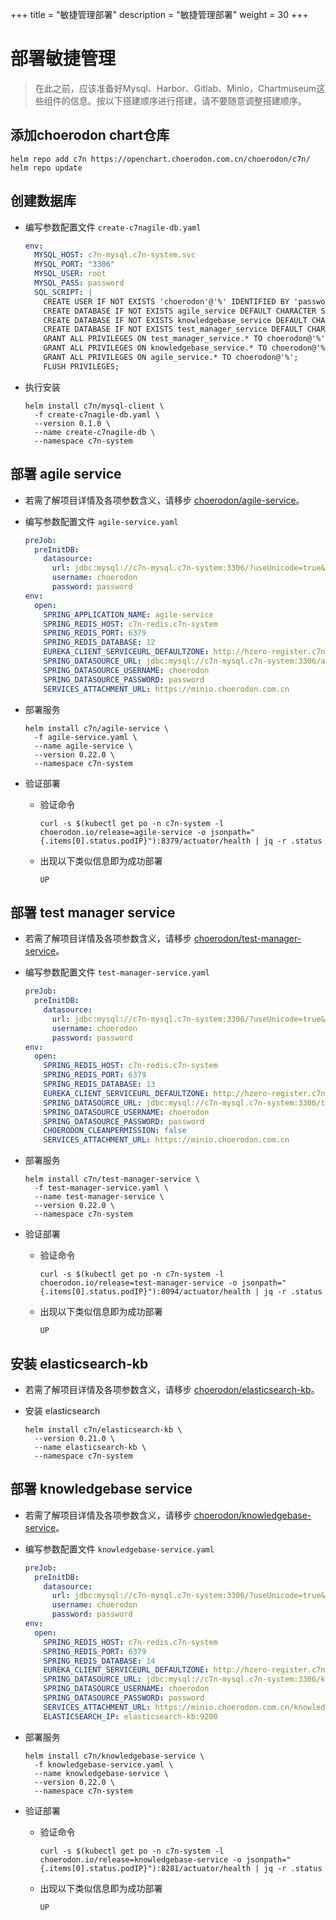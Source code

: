 +++
title = "敏捷管理部署"
description = "敏捷管理部署"
weight = 30
+++

# 部署敏捷管理

<blockquote class="warning">
在此之前，应该准备好Mysql、Harbor、Gitlab、Minio，Chartmuseum这些组件的信息。按以下搭建顺序进行搭建，请不要随意调整搭建顺序。
</blockquote>

## 添加choerodon chart仓库

```
helm repo add c7n https://openchart.choerodon.com.cn/choerodon/c7n/
helm repo update
```

## 创建数据库

- 编写参数配置文件 `create-c7nagile-db.yaml`
    ```yaml
    env:
      MYSQL_HOST: c7n-mysql.c7n-system.svc
      MYSQL_PORT: "3306"
      MYSQL_USER: root
      MYSQL_PASS: password
      SQL_SCRIPT: |
        CREATE USER IF NOT EXISTS 'choerodon'@'%' IDENTIFIED BY 'password';
        CREATE DATABASE IF NOT EXISTS agile_service DEFAULT CHARACTER SET utf8mb4 COLLATE utf8mb4_unicode_ci;
        CREATE DATABASE IF NOT EXISTS knowledgebase_service DEFAULT CHARACTER SET utf8mb4 COLLATE utf8mb4_unicode_ci;
        CREATE DATABASE IF NOT EXISTS test_manager_service DEFAULT CHARACTER SET utf8mb4 COLLATE utf8mb4_unicode_ci;
        GRANT ALL PRIVILEGES ON test_manager_service.* TO choerodon@'%';
        GRANT ALL PRIVILEGES ON knowledgebase_service.* TO choerodon@'%';
        GRANT ALL PRIVILEGES ON agile_service.* TO choerodon@'%';
        FLUSH PRIVILEGES;
    ```

- 执行安装

    ```shell
    helm install c7n/mysql-client \
      -f create-c7nagile-db.yaml \
      --version 0.1.0 \
      --name create-c7nagile-db \
      --namespace c7n-system
    ```

## 部署 agile service

- 若需了解项目详情及各项参数含义，请移步 [choerodon/agile-service](https://github.com/choerodon/agile-service)。

- 编写参数配置文件 `agile-service.yaml`

    ```yaml
    preJob:
      preInitDB:
        datasource:
          url: jdbc:mysql://c7n-mysql.c7n-system:3306/?useUnicode=true&characterEncoding=utf-8&useSSL=false&useInformationSchema=true&remarks=true&serverTimezone=Asia/Shanghai
          username: choerodon
          password: password
    env:
      open:
        SPRING_APPLICATION_NAME: agile-service
        SPRING_REDIS_HOST: c7n-redis.c7n-system
        SPRING_REDIS_PORT: 6379
        SPRING_REDIS_DATABASE: 12
        EUREKA_CLIENT_SERVICEURL_DEFAULTZONE: http://hzero-register.c7n-system:8000/eureka/
        SPRING_DATASOURCE_URL: jdbc:mysql://c7n-mysql.c7n-system:3306/agile_service?useUnicode=true&characterEncoding=utf-8&useSSL=false&allowMultiQueries=true&useInformationSchema=true&remarks=true&serverTimezone=Asia/Shanghai
        SPRING_DATASOURCE_USERNAME: choerodon
        SPRING_DATASOURCE_PASSWORD: password
        SERVICES_ATTACHMENT_URL: https://minio.choerodon.com.cn
    ```

- 部署服务

    ```shell
    helm install c7n/agile-service \
      -f agile-service.yaml \
      --name agile-service \
      --version 0.22.0 \
      --namespace c7n-system
    ```

- 验证部署

  - 验证命令

    ```
    curl -s $(kubectl get po -n c7n-system -l choerodon.io/release=agile-service -o jsonpath="{.items[0].status.podIP}"):8379/actuator/health | jq -r .status
    ```

  - 出现以下类似信息即为成功部署
  
    ```
    UP
    ```

## 部署 test manager service
- 若需了解项目详情及各项参数含义，请移步 [choerodon/test-manager-service](https://github.com/choerodon/test-manager-service)。

- 编写参数配置文件 `test-manager-service.yaml`

    ```yaml
    preJob:
      preInitDB:
        datasource:
          url: jdbc:mysql://c7n-mysql.c7n-system:3306/?useUnicode=true&characterEncoding=utf-8&useSSL=false&useInformationSchema=true&remarks=true&allowMultiQueries=true&serverTimezone=Asia/Shanghai
          username: choerodon
          password: password
    env:
      open:
        SPRING_REDIS_HOST: c7n-redis.c7n-system
        SPRING_REDIS_PORT: 6379
        SPRING_REDIS_DATABASE: 13
        EUREKA_CLIENT_SERVICEURL_DEFAULTZONE: http://hzero-register.c7n-system:8000/eureka/
        SPRING_DATASOURCE_URL: jdbc:mysql://c7n-mysql.c7n-system:3306/test_manager_service?useUnicode=true&characterEncoding=utf-8&useSSL=false&useInformationSchema=true&remarks=true&allowMultiQueries=true&serverTimezone=Asia/Shanghai
        SPRING_DATASOURCE_USERNAME: choerodon
        SPRING_DATASOURCE_PASSWORD: password
        CHOERODON_CLEANPERMISSION: false
        SERVICES_ATTACHMENT_URL: https://minio.choerodon.com.cn
    ```

- 部署服务

    ```
    helm install c7n/test-manager-service \
      -f test-manager-service.yaml \
      --name test-manager-service \
      --version 0.22.0 \
      --namespace c7n-system
    ```

- 验证部署

  - 验证命令
  
    ```
    curl -s $(kubectl get po -n c7n-system -l choerodon.io/release=test-manager-service -o jsonpath="{.items[0].status.podIP}"):8094/actuator/health | jq -r .status
    ```

  - 出现以下类似信息即为成功部署
  
    ```
    UP
    ```

## 安装 elasticsearch-kb

- 若需了解项目详情及各项参数含义，请移步 [choerodon/elasticsearch-kb](https://github.com/choerodon/elasticsearch-kb)。

- 安装 elasticsearch

    ```
    helm install c7n/elasticsearch-kb \
      --version 0.21.0 \
      --name elasticsearch-kb \
      --namespace c7n-system
    ```

## 部署 knowledgebase service

- 若需了解项目详情及各项参数含义，请移步 [choerodon/knowledgebase-service](https://github.com/choerodon/knowledgebase-service)。

- 编写参数配置文件 `knowledgebase-service.yaml`

    ```yaml
    preJob:
      preInitDB:
        datasource:
          url: jdbc:mysql://c7n-mysql.c7n-system:3306/?useUnicode=true&characterEncoding=utf-8&useSSL=false&useInformationSchema=true&remarks=true&serverTimezone=Asia/Shanghai
          username: choerodon
          password: password
    env:
      open:
        SPRING_REDIS_HOST: c7n-redis.c7n-system
        SPRING_REDIS_PORT: 6379
        SPRING_REDIS_DATABASE: 14
        EUREKA_CLIENT_SERVICEURL_DEFAULTZONE: http://hzero-register.c7n-system:8000/eureka/
        SPRING_DATASOURCE_URL: jdbc:mysql://c7n-mysql.c7n-system:3306/knowledgebase_service?useUnicode=true&characterEncoding=utf-8&useSSL=false&useInformationSchema=true&remarks=true&serverTimezone=Asia/Shanghai
        SPRING_DATASOURCE_USERNAME: choerodon
        SPRING_DATASOURCE_PASSWORD: password
        SERVICES_ATTACHMENT_URL: https://minio.choerodon.com.cn/knowledgebase-service/
        ELASTICSEARCH_IP: elasticsearch-kb:9200 
    ```

- 部署服务

    ``` 
    helm install c7n/knowledgebase-service \
      -f knowledgebase-service.yaml \
      --name knowledgebase-service \
      --version 0.22.0 \
      --namespace c7n-system
    ```

- 验证部署

  - 验证命令
  
    ```
    curl -s $(kubectl get po -n c7n-system -l choerodon.io/release=knowledgebase-service -o jsonpath="{.items[0].status.podIP}"):8281/actuator/health | jq -r .status
    ```

  - 出现以下类似信息即为成功部署
  
    ```
    UP
    ```